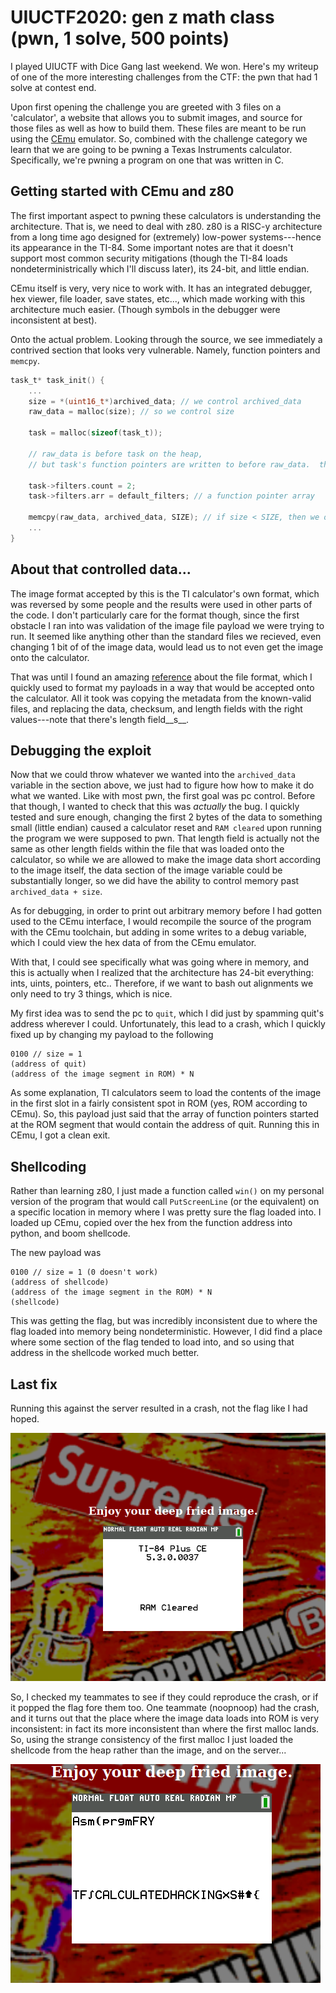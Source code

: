 # UIUCTF2020: gen z math class (pwn, 1 solve, 500 points)

I played UIUCTF with Dice Gang last weekend.  We won.  Here's my writeup of one of
the more interesting challenges from the CTF: the pwn that had 1 solve at contest
end.

Upon first opening the challenge you are greeted with 3 files on a 'calculator',
a website that allows you to submit images, and source for those files
as well as how to build them.  These files are meant to be run using the [CEmu](https://ce-programming.github.io/CEmu/)
emulator.  So, combined with the challenge category we learn that we are going to be
pwning a Texas Instruments calculator.  Specifically, we're pwning a program on one
that was written in C.

## Getting started with CEmu and z80

The first important aspect to pwning these calculators is understanding the architecture.  That is,
we need to deal with z80. z80 is a RISC-y architecture from a long time ago designed for
(extremely) low-power systems---hence its appearance in the TI-84.  Some important notes are that
it doesn't support most common security mitigations (though the TI-84 loads nondeterministrically which
I'll discuss later), its 24-bit, and little endian.

CEmu itself is very, very nice to work with.  It has an integrated debugger, hex viewer, file loader,
save states, etc..., which made working with this architecture much easier.  (Though symbols
in the debugger were inconsistent at best).

Onto the actual problem.  Looking through the source, we see immediately a contrived section that looks
very vulnerable.  Namely, function pointers and `memcpy`.

```c
task_t* task_init() {
	...
	size = *(uint16_t*)archived_data; // we control archived_data
	raw_data = malloc(size); // so we control size

	task = malloc(sizeof(task_t));
	
	// raw_data is before task on the heap,
	// but task's function pointers are written to before raw_data.  this is very contrived
	
	task->filters.count = 2;
	task->filters.arr = default_filters; // a function pointer array

	memcpy(raw_data, archived_data, SIZE); // if size < SIZE, then we overwrite the function pointer array
	...
}
```


## About that controlled data...

The image format accepted by this is the TI calculator's own format, which was
reversed by some people and the results were used in other parts of the code. I
don't particularly care for the format though, since the first obstacle I ran into
was validation of the image file payload we were trying to run.  It seemed like
anything other than the standard files we recieved, even changing 1 bit of of the
image data, would lead us to not even get the image onto the calculator.

That was until I found an amazing [reference](http://merthsoft.com/linkguide/ti83+/fformat.html) about the
file format, which I quickly used to format my payloads in a way that would be accepted onto the
calculator.  All it took was copying the metadata from the known-valid files, and replacing the data,
checksum, and length fields with the right values---note that there's length field__s__.

## Debugging the exploit

Now that we could throw whatever we wanted into the `archived_data` variable in
the section above, we just had to figure how how to make it do what we wanted.  Like with
most pwn, the first goal was pc control.  Before that though, I wanted to check
that this was _actually_ the bug.  I quickly tested and sure enough, changing the
first 2 bytes of the data to something small (little endian) caused a calculator reset
and `RAM cleared` upon running the program we were supposed to pwn.  That length
field is actually not the same as other length fields within the file that was loaded
onto the calculator, so while we are allowed to make the image data short according
to the image itself, the data section of the image variable could be substantially longer,
so we did have the ability to control memory past `archived_data + size`.

As for debugging, in order to print out arbitrary memory before I had gotten used to
the CEmu interface, I would recompile the source of the program with the CEmu toolchain,
but adding in some writes to a debug variable, which I could view the hex data of
from the CEmu emulator.

With that, I could see specifically what was going where in memory, and this is
actually when I realized that the architecture has 24-bit everything: ints, uints, pointers, etc..
Therefore, if we want to bash out alignments we only need to try 3 things, which is nice.

My first idea was to send the pc to `quit`, which I did just by spamming quit's address wherever
I could.  Unfortunately, this lead to a crash, which I quickly fixed up by changing my
payload to the following

```
0100 // size = 1
(address of quit)
(address of the image segment in ROM) * N
```

As some explanation, TI calculators seem to load the contents of the image in the first slot
in a fairly consistent spot in ROM (yes, ROM according to CEmu).  So, this payload just
said that the array of function pointers started at the ROM segment that would contain the
address of quit.  Running this in CEmu, I got a clean exit.

## Shellcoding

Rather than learning z80, I just made a function called `win()` on my personal
version of the program that would call `PutScreenLine` (or the equivalent) on
a specific location in memory where I was pretty sure the flag loaded into.
I loaded up CEmu, copied over the hex from the function address into python, and boom shellcode.

The new payload was

```
0100 // size = 1 (0 doesn't work)
(address of shellcode)
(address of the image segment in the ROM) * N
(shellcode)
```

This was getting the flag, but was incredibly inconsistent due to where the flag
loaded into memory being nondeterministic.  However, I did find a place where some section
of the flag tended to load into, and so using that address in the shellcode worked much
better.

## Last fix

Running this against the server resulted in a crash, not the flag like I had hoped.

![the crash](failed.png)

So, I checked my teammates to see if they could reproduce the crash, or if it
popped the flag fore them too.  One teammate (noopnoop) had the crash, and it
turns out that the place where the image data loads into ROM is very inconsistent:
in fact its more inconsistent than where the first malloc lands.  So, using the
strange consistency of the first malloc I just loaded the shellcode from the
heap rather than the image, and on the server...

![win](win.png)



